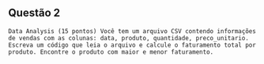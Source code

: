 ## Questão 2

`Data Analysis (15 pontos) Você tem um arquivo CSV contendo informações de vendas com as colunas: data, produto, quantidade, preco_unitario. Escreva um código que leia o arquivo e calcule o faturamento total por produto.
Encontre o produto com maior e menor faturamento.`
